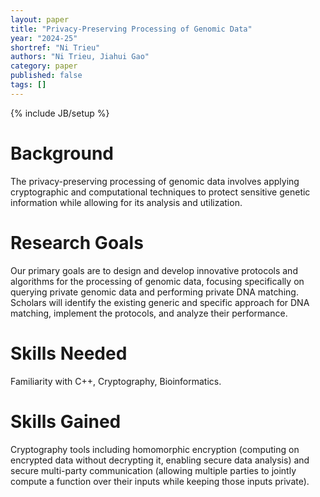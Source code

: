```yaml
---
layout: paper
title: "Privacy-Preserving Processing of Genomic Data"
year: "2024-25"
shortref: "Ni Trieu"
authors: "Ni Trieu, Jiahui Gao"
category: paper
published: false
tags: []
---
```

{% include JB/setup %}

# Background

The privacy-preserving processing of genomic data involves applying cryptographic and computational techniques to protect sensitive genetic information while allowing for its analysis and utilization.

# Research Goals

Our primary goals are to design and develop innovative protocols and algorithms for the processing of genomic data, focusing specifically on querying private genomic data and performing private DNA matching.
Scholars will identify the existing generic and specific approach for DNA matching, implement the protocols, and analyze their performance.

# Skills Needed

Familiarity with C++, Cryptography, Bioinformatics.

# Skills Gained

Cryptography tools including homomorphic encryption (computing on encrypted data without decrypting it, enabling secure data analysis) and secure multi-party communication (allowing multiple parties to jointly compute a function over their inputs while keeping those inputs private).
